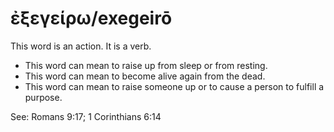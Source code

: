 # ἐξεγείρω/exegeirō
This word is an action. It is a verb.

* This word can mean to raise up from sleep or from resting.
* This word can mean to become alive again from the dead.
* This word can mean to raise someone up or to cause a person to fulfill a purpose.

See: Romans 9:17; 1 Corinthians 6:14
